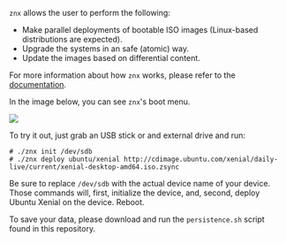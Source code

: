 `znx` allows the user to perform the following:

- Make parallel deployments of bootable ISO images (Linux-based distributions are expected).
- Upgrade the systems in an safe (atomic) way.
- Update the images based on differential content.

For more information about how `znx` works, please refer to the [documentation](https://github.com/Nitrux/znx/wiki).

In the image below, you can see `znx`'s boot menu.

![](https://i.imgur.com/YcBBARM.png)


To try it out, just grab an USB stick or and external drive and run:

```
# ./znx init /dev/sdb
# ./znx deploy ubuntu/xenial http://cdimage.ubuntu.com/xenial/daily-live/current/xenial-desktop-amd64.iso.zsync
```

Be sure to replace `/dev/sdb` with the actual device name of your device.
Those commands will, first, initialize the device, and, second, deploy Ubuntu Xenial on the device. Reboot.

To save your data, please download and run the `persistence.sh` script found in this repository.
